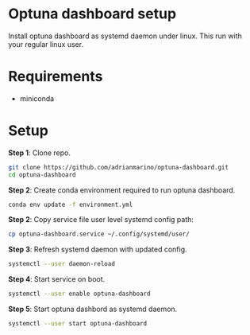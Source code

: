 # Optuna dashboard setup

Install optuna dashboard as systemd daemon under linux. This run with your regular linux user.

# Requirements

* miniconda

# Setup

**Step 1**: Clone repo. 

```bash
git clone https://github.com/adrianmarino/optuna-dashboard.git
cd optuna-dashboard
```

**Step 2**: Create conda environment required to run optuna dashboard.

```bash
conda env update -f environment.yml
```

**Step 2**: Copy service file user level systemd config path:

```bash
cp optuna-dashboard.service ~/.config/systemd/user/
```

**Step 3**: Refresh systemd daemon with updated config.

```bash
systemctl --user daemon-reload
```

**Step 4**: Start service on boot.

```bash
systemctl --user enable optuna-dashboard
```

**Step 5**: Start optuna dashbord as systemd daemon.

```bash
systemctl --user start optuna-dashboard
```
